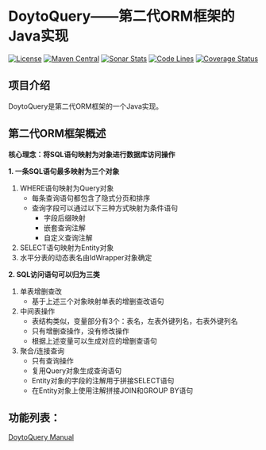 # DoytoQuery——第二代ORM框架的Java实现

[![License](https://img.shields.io/:license-apache-brightgreen.svg)](https://www.apache.org/licenses/LICENSE-2.0.html) [![Maven Central](https://maven-badges.herokuapp.com/maven-central/win.doyto/doyto-query/badge.svg)](https://maven-badges.herokuapp.com/maven-central/win.doyto/doyto-query/) [![Sonar Stats](https://sonarcloud.io/api/project_badges/measure?project=win.doyto%3Adoyto-query&metric=alert_status)](https://sonarcloud.io/dashboard?id=win.doyto%3Adoyto-query) [![Code Lines](https://sonarcloud.io/api/project_badges/measure?project=win.doyto%3Adoyto-query&metric=ncloc)](https://sonarcloud.io/component_measures?id=win.doyto%3Adoyto-query&metric=ncloc) [![Coverage Status](https://sonarcloud.io/api/project_badges/measure?project=win.doyto%3Adoyto-query&metric=coverage)](https://sonarcloud.io/component_measures?id=win.doyto%3Adoyto-query&metric=coverage)

## 项目介绍

DoytoQuery是第二代ORM框架的一个Java实现。

## 第二代ORM框架概述

**核心理念：将SQL语句映射为对象进行数据库访问操作**

**1. 一条SQL语句最多映射为三个对象**

1. WHERE语句映射为Query对象
   * 每条查询语句都包含了隐式分页和排序
   * 查询字段可以通过以下三种方式映射为条件语句
     * 字段后缀映射
     * 嵌套查询注解
     * 自定义查询注解
2. SELECT语句映射为Entity对象
3. 水平分表的动态表名由IdWrapper对象确定

**2. SQL访问语句可以归为三类**

1. 单表增删查改
   * 基于上述三个对象映射单表的增删查改语句
2. 中间表操作
   * 表结构类似，变量部分有3个：表名，左表外键列名，右表外键列名
   * 只有增删查操作，没有修改操作
   * 根据上述变量可以生成对应的增删查语句
3. 聚合/连接查询
   * 只有查询操作
   * 复用Query对象生成查询语句
   * Entity对象的字段的注解用于拼接SELECT语句
   * 在Entity对象上使用注解拼接JOIN和GROUP BY语句

## 功能列表：



[DoytoQuery Manual](https://github.com/f0rb/doyto-query/wiki/DoytoQuery%E4%BD%BF%E7%94%A8%E6%89%8B%E5%86%8C)

